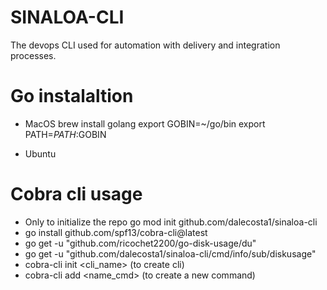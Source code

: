 # SINALOA-CLI
The devops CLI used for automation with delivery and integration processes.

# Go instalaltion

- MacOS
brew install golang
export GOBIN=~/go/bin
export PATH=$PATH:$GOBIN


- Ubuntu


# Cobra cli usage

- Only to initialize the repo go mod init github.com/dalecosta1/sinaloa-cli
- go install github.com/spf13/cobra-cli@latest
- go get -u "github.com/ricochet2200/go-disk-usage/du"
- go get -u "github.com/dalecosta1/sinaloa-cli/cmd/info/sub/diskusage"
- cobra-cli init <cli_name> (to create cli)
- cobra-cli add <name_cmd> (to create a new command)
